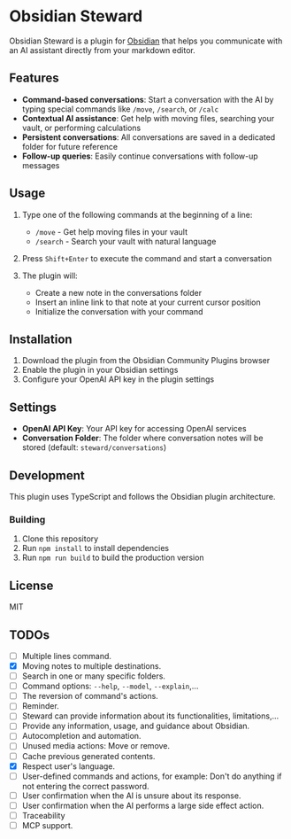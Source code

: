 # Obsidian Steward

Obsidian Steward is a plugin for [Obsidian](https://obsidian.md) that helps you communicate with an AI assistant directly from your markdown editor.

## Features

- **Command-based conversations**: Start a conversation with the AI by typing special commands like `/move`, `/search`, or `/calc`
- **Contextual AI assistance**: Get help with moving files, searching your vault, or performing calculations
- **Persistent conversations**: All conversations are saved in a dedicated folder for future reference
- **Follow-up queries**: Easily continue conversations with follow-up messages

## Usage

1. Type one of the following commands at the beginning of a line:
   - `/move` - Get help moving files in your vault
   - `/search` - Search your vault with natural language
2. Press `Shift+Enter` to execute the command and start a conversation

3. The plugin will:

   - Create a new note in the conversations folder
   - Insert an inline link to that note at your current cursor position
   - Initialize the conversation with your command

## Installation

1. Download the plugin from the Obsidian Community Plugins browser
2. Enable the plugin in your Obsidian settings
3. Configure your OpenAI API key in the plugin settings

## Settings

- **OpenAI API Key**: Your API key for accessing OpenAI services
- **Conversation Folder**: The folder where conversation notes will be stored (default: `steward/conversations`)

## Development

This plugin uses TypeScript and follows the Obsidian plugin architecture.

### Building

1. Clone this repository
2. Run `npm install` to install dependencies
3. Run `npm run build` to build the production version

## License

MIT

## TODOs

- [ ] Multiple lines command.
- [x] Moving notes to multiple destinations.
- [ ] Search in one or many specific folders.
- [ ] Command options: `--help`, `--model`, `--explain`,...
- [ ] The reversion of command's actions.
- [ ] Reminder.
- [ ] Steward can provide information about its functionalities, limitations,...
- [ ] Provide any information, usage, and guidance about Obsidian.
- [ ] Autocompletion and automation.
- [ ] Unused media actions: Move or remove.
- [ ] Cache previous generated contents.
- [x] Respect user's language.
- [ ] User-defined commands and actions, for example: Don't do anything if not entering the correct password.
- [ ] User confirmation when the AI is unsure about its response.
- [ ] User confirmation when the AI performs a large side effect action.
- [ ] Traceability
- [ ] MCP support.

